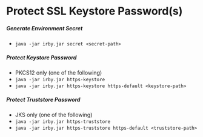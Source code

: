 # Protect SSL Keystore Password(s)

##### Generate Environment Secret
- `java -jar irby.jar secret <secret-path>`

##### Protect Keystore Password
- PKCS12 only (one of the following)
- `java -jar irby.jar https-keystore`
- `java -jar irby.jar https-keystore https-default <keystore-path>`

##### Protect Truststore Password
- JKS only (one of the following)
- `java -jar irby.jar https-truststore`
- `java -jar irby.jar https-truststore https-default <truststore-path>`
